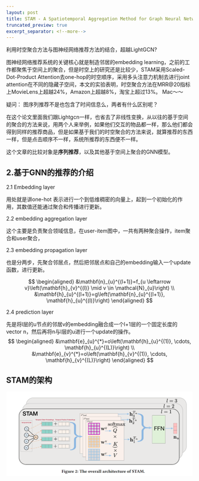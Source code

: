 ```yaml
---
layout: post
title: STAM - A Spatiotemporal Aggregation Method for Graph Neural Network-based Recommendation
truncated_preview: true
excerpt_separator: <!--more--> 
---
```


<div class="message">
利用时空聚合方法与图神经网络推荐方法的结合，超越LightGCN?
</div>    

图神经网络推荐系统的关键核心就是制造邻居的embedding learning，之前的工作都聚焦于空间上的聚合，但是时空上的研究还是比较少，STAM采用Scaled-Dot-Product Attention去one-hop的时空顺序，采用多头注意力机制去进行joint attention在不同的隐藏子空间，本文的实验表明，时空聚合方法在MRR@20指标上MovieLens上超越24%，Amazon上超越8%，淘宝上超过13%。
Mac～～
<!--more-->

疑问： 图序列推荐不是也包含了时间信息么，两者有什么区别呢？

在这个论文里面我们跟Lightgcn一样，也省去了非线性变换，从以往的基于空间的聚合的方法来说，用两个人来举例，如果他们交互的物品都一样，那么他们都会得到同样的推荐商品，但是如果基于我们的时空聚合的方法来说，就算推荐的东西一样，但是点击顺序不一样，系统所推荐的东西便不一样。

这个文章的比较对象是**序列推荐**，以及其他基于空间上聚合的GNN模型。

## 2.基于GNN的推荐的介绍

2.1 Embedding layer 

用处就是讲one-hot 表示进行一个到低维稠密的向量上，起到一个初始化的作用，其数值还能通过聚合和传播进行更新。

2.2 embedding aggregation layer

这个主要是负责聚合领域信息，在user-item图中，一共有两种聚合操作，item聚合和user聚合，

2.3 embedding propagation layer

也是分两步，先聚合邻居点，然后把邻居点和自己的embedding输入一个update函数，进行更新。




$$
\begin{aligned}
&\mathbf{n}_{u}^{(l+1)}=f_{u \leftarrow v}\left(\mathbf{h}_{v}^{(l)} \mid v \in \mathcal{N}_{u}\right) \\
&\mathbf{h}_{u}^{(l+1)}=g\left(\mathbf{n}_{u}^{(l+1)}, \mathbf{h}_{u}^{(l)}\right)
\end{aligned}
$$


2.4 prediction layer

先是将l层的u节点的邻居v的embedding融合成一个l+1层的一个固定长度的vector n，然后再将n与l层的u进行一个update的操作。
$$
\begin{aligned}
&\mathbf{e}_{u}^{*}=o\left(\mathbf{h}_{u}^{(1)}, \cdots, \mathbf{h}_{u}^{(L)}\right) \\
&\mathbf{e}_{v}^{*}=o\left(\mathbf{h}_{v}^{(1)}, \cdots, \mathbf{h}_{v}^{(L)}\right)
\end{aligned}
$$

## STAM的架构

![image-20220705183148173](images/image-20220705183148173.png)
